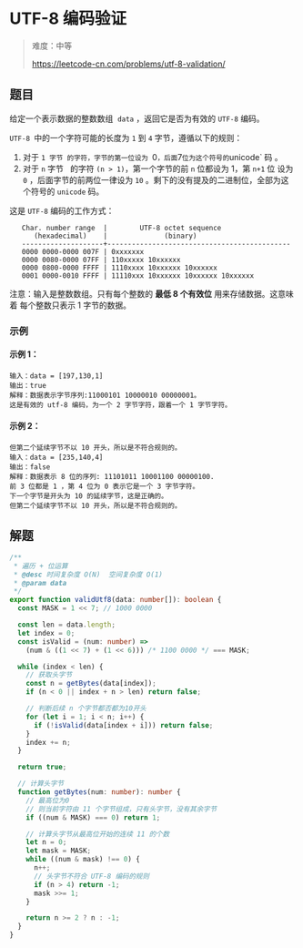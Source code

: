 # UTF-8 编码验证

> 难度：中等
>
> https://leetcode-cn.com/problems/utf-8-validation/

## 题目

给定一个表示数据的整数数组  `data` ，返回它是否为有效的 `UTF-8` 编码。

`UTF-8 `中的一个字符可能的长度为 `1` 到 `4` 字节，遵循以下的规则：

1. 对于 `1 字节 的字符，字节的第一位设为 `0`，后面`7`位为这个符号的`unicode` 码
   。
2. 对于 `n` 字节   的字符 `(n > 1)`，第一个字节的前 `n` 位都设为 1，第 `n+1` 位
   设为 `0` ，后面字节的前两位一律设为 `10` 。剩下的没有提及的二进制位，全部为这
   个符号的 `unicode` 码。

这是 `UTF-8` 编码的工作方式：

```
   Char. number range  |        UTF-8 octet sequence
      (hexadecimal)    |              (binary)
   --------------------+---------------------------------------------
   0000 0000-0000 007F | 0xxxxxxx
   0000 0080-0000 07FF | 110xxxxx 10xxxxxx
   0000 0800-0000 FFFF | 1110xxxx 10xxxxxx 10xxxxxx
   0001 0000-0010 FFFF | 11110xxx 10xxxxxx 10xxxxxx 10xxxxxx
```

注意：输入是整数数组。只有每个整数的 **最低 8 个有效位** 用来存储数据。这意味着
每个整数只表示 1 字节的数据。

### 示例

#### 示例 1：

```
输入：data = [197,130,1]
输出：true
解释：数据表示字节序列:11000101 10000010 00000001。
这是有效的 utf-8 编码，为一个 2 字节字符，跟着一个 1 字节字符。
```

#### 示例 2：

```
但第二个延续字节不以 10 开头，所以是不符合规则的。
输入：data = [235,140,4]
输出：false
解释：数据表示 8 位的序列: 11101011 10001100 00000100.
前 3 位都是 1 ，第 4 位为 0 表示它是一个 3 字节字符。
下一个字节是开头为 10 的延续字节，这是正确的。
但第二个延续字节不以 10 开头，所以是不符合规则的。
```

## 解题

```typescript
/**
 * 遍历 + 位运算
 * @desc 时间复杂度 O(N)  空间复杂度 O(1)
 * @param data
 */
export function validUtf8(data: number[]): boolean {
  const MASK = 1 << 7; // 1000 0000

  const len = data.length;
  let index = 0;
  const isValid = (num: number) =>
    (num & ((1 << 7) + (1 << 6))) /* 1100 0000 */ === MASK;

  while (index < len) {
    // 获取头字节
    const n = getBytes(data[index]);
    if (n < 0 || index + n > len) return false;

    // 判断后续 n 个字节都否都为10开头
    for (let i = 1; i < n; i++) {
      if (!isValid(data[index + i])) return false;
    }
    index += n;
  }

  return true;

  // 计算头字节
  function getBytes(num: number): number {
    // 最高位为0
    // 则当前字符由 11 个字节组成，只有头字节，没有其余字节
    if ((num & MASK) === 0) return 1;

    // 计算头字节从最高位开始的连续 11 的个数
    let n = 0;
    let mask = MASK;
    while ((num & mask) !== 0) {
      n++;
      // 头字节不符合 UTF-8 编码的规则
      if (n > 4) return -1;
      mask >>= 1;
    }

    return n >= 2 ? n : -1;
  }
}
```
